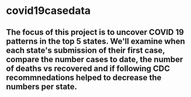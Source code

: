 # covid19casedata

## The focus of this project is to uncover COVID 19 patterns in the top 5 states. We'll examine when each state's submission of their first case, compare the number cases to date, the number of deaths vs recovered and if following CDC recommnedations helped to decrease the numbers per state.
